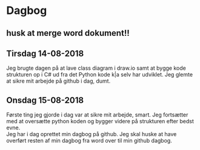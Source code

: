 # Dagbog

## husk at merge word dokument!!

## Tirsdag 14-08-2018

Jeg brugte dagen på at lave class diagram i draw.io samt at bygge kode strukturen op i C# ud fra det Python kode k|a selv har udviklet.
Jeg glemte at sikre mit arbejde på github i dag, dumt.

## Onsdag 15-08-2018

Første ting jeg gjorde i dag var at sikre mit arbejde, smart.
Jeg fortsætter med at oversætte python koden og bygger videre på strukturen efter bedst evne.  
Jeg har i dag oprettet min dagbog på github. Jeg skal huske at have overført resten af min dagbog fra word over til min github dagbog.
